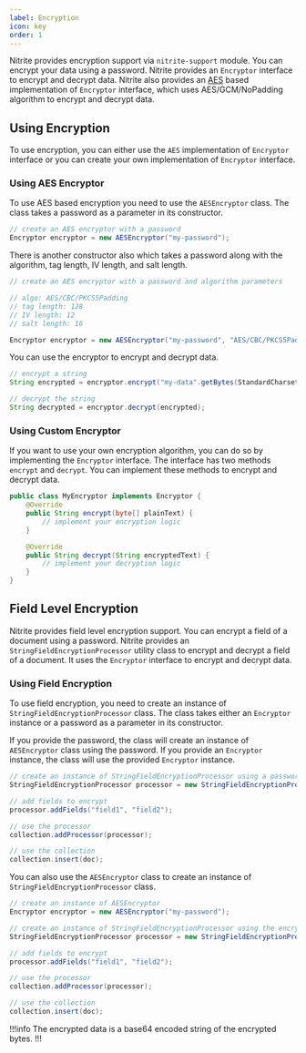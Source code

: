 ```yaml
---
label: Encryption
icon: key
order: 1
---
```


Nitrite provides encryption support via `nitrite-support` module. You can encrypt your data using a password. Nitrite provides an `Encryptor` interface to encrypt and decrypt data. Nitrite also provides an [AES](https://en.wikipedia.org/wiki/Advanced_Encryption_Standard) based implementation of `Encryptor` interface, which uses AES/GCM/NoPadding algorithm to encrypt and decrypt data.


## Using Encryption

To use encryption, you can either use the `AES` implementation of `Encryptor` interface or you can create your own implementation of `Encryptor` interface.

### Using AES Encryptor

To use AES based encryption you need to use the `AESEncryptor` class. The class takes a password as a parameter in its constructor.

```java
// create an AES encryptor with a password
Encryptor encryptor = new AESEncryptor("my-password");
```

There is another constructor also which takes a password along with the algorithm, tag length, IV length, and salt length.
    
```java
// create an AES encryptor with a password and algorithm parameters

// algo: AES/CBC/PKCS5Padding
// tag length: 128
// IV length: 12
// salt length: 16

Encryptor encryptor = new AESEncryptor("my-password", "AES/CBC/PKCS5Padding", 128, 12, 16);
```

You can use the encryptor to encrypt and decrypt data.

```java
// encrypt a string
String encrypted = encryptor.encrypt("my-data".getBytes(StandardCharsets.UTF_8));

// decrypt the string
String decrypted = encryptor.decrypt(encrypted);
```

### Using Custom Encryptor

If you want to use your own encryption algorithm, you can do so by implementing the `Encryptor` interface. The interface has two methods `encrypt` and `decrypt`. You can implement these methods to encrypt and decrypt data.

```java
public class MyEncryptor implements Encryptor {
    @Override
    public String encrypt(byte[] plainText) {
        // implement your encryption logic
    }

    @Override
    public String decrypt(String encryptedText) {
        // implement your decryption logic
    }
}
```

## Field Level Encryption

Nitrite provides field level encryption support. You can encrypt a field of a document using a password. Nitrite provides an `StringFieldEncryptionProcessor` utility class to encrypt and decrypt a field of a document. It uses the `Encryptor` interface to encrypt and decrypt data.

### Using Field Encryption

To use field encryption, you need to create an instance of `StringFieldEncryptionProcessor` class. The class takes either an `Encryptor` instance or a password as a parameter in its constructor.

If you provide the password, the class will create an instance of `AESEncryptor` class using the password. If you provide an `Encryptor` instance, the class will use the provided `Encryptor` instance.

```java
// create an instance of StringFieldEncryptionProcessor using a password
StringFieldEncryptionProcessor processor = new StringFieldEncryptionProcessor("my-password");

// add fields to encrypt
processor.addFields("field1", "field2");

// use the processor
collection.addProcessor(processor);

// use the collection
collection.insert(doc);
```

You can also use the `AESEncryptor` class to create an instance of `StringFieldEncryptionProcessor` class.

```java
// create an instance of AESEncryptor
Encryptor encryptor = new AESEncryptor("my-password");

// create an instance of StringFieldEncryptionProcessor using the encryptor
StringFieldEncryptionProcessor processor = new StringFieldEncryptionProcessor(encryptor);

// add fields to encrypt
processor.addFields("field1", "field2");

// use the processor
collection.addProcessor(processor);

// use the collection
collection.insert(doc);
```

!!!info
The encrypted data is a base64 encoded string of the encrypted bytes.
!!!
